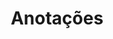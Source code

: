 ---
layout: post-list
title: Anotações
excerpt: "A lista de anotações"
comments: true
sitemap: true
---